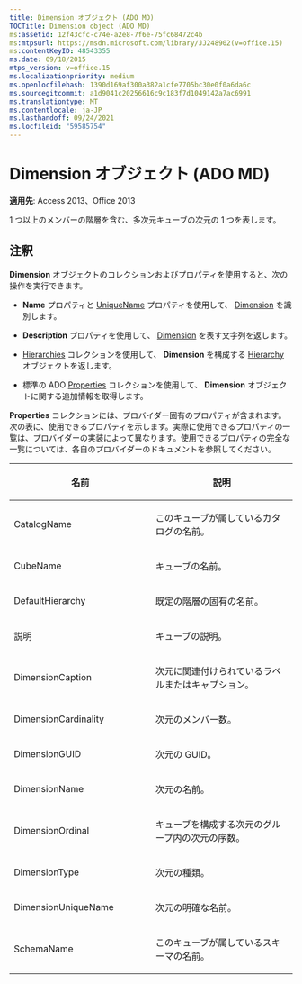 ```yaml
---
title: Dimension オブジェクト (ADO MD)
TOCTitle: Dimension object (ADO MD)
ms:assetid: 12f43cfc-c74e-a2e8-7f6e-75fc68472c4b
ms:mtpsurl: https://msdn.microsoft.com/library/JJ248902(v=office.15)
ms:contentKeyID: 48543355
ms.date: 09/18/2015
mtps_version: v=office.15
ms.localizationpriority: medium
ms.openlocfilehash: 1390d169af300a382a1cfe7705bc30e0f0a6da6c
ms.sourcegitcommit: a1d9041c20256616c9c183f7d1049142a7ac6991
ms.translationtype: MT
ms.contentlocale: ja-JP
ms.lasthandoff: 09/24/2021
ms.locfileid: "59585754"
---
```

# <a name="dimension-object-ado-md"></a>Dimension オブジェクト (ADO MD)


**適用先**: Access 2013、Office 2013

1 つ以上のメンバーの階層を含む、多次元キューブの次元の 1 つを表します。

## <a name="remarks"></a>注釈

**Dimension** オブジェクトのコレクションおよびプロパティを使用すると、次の操作を実行できます。

  - **Name** プロパティと [UniqueName](name-property-ado-md.md) プロパティを使用して、 [Dimension](uniquename-property-ado-md.md) を識別します。

  - **Description** プロパティを使用して、 [Dimension](description-property-ado-md.md) を表す文字列を返します。

  - [Hierarchies](hierarchy-object-ado-md.md) コレクションを使用して、 **Dimension** を構成する [Hierarchy](hierarchies-collection-ado-md.md) オブジェクトを返します。

  - 標準の ADO [Properties](properties-collection-ado.md) コレクションを使用して、 **Dimension** オブジェクトに関する追加情報を取得します。

**Properties** コレクションには、プロバイダー固有のプロパティが含まれます。次の表に、使用できるプロパティを示します。実際に使用できるプロパティの一覧は、プロバイダーの実装によって異なります。使用できるプロパティの完全な一覧については、各自のプロバイダーのドキュメントを参照してください。

<table>
<colgroup>
<col style="width: 50%" />
<col style="width: 50%" />
</colgroup>
<thead>
<tr class="header">
<th><p>名前</p></th>
<th><p>説明</p></th>
</tr>
</thead>
<tbody>
<tr class="odd">
<td><p>CatalogName</p></td>
<td><p>このキューブが属しているカタログの名前。</p></td>
</tr>
<tr class="even">
<td><p>CubeName</p></td>
<td><p>キューブの名前。</p></td>
</tr>
<tr class="odd">
<td><p>DefaultHierarchy</p></td>
<td><p>既定の階層の固有の名前。</p></td>
</tr>
<tr class="even">
<td><p>説明</p></td>
<td><p>キューブの説明。</p></td>
</tr>
<tr class="odd">
<td><p>DimensionCaption</p></td>
<td><p>次元に関連付けられているラベルまたはキャプション。</p></td>
</tr>
<tr class="even">
<td><p>DimensionCardinality</p></td>
<td><p>次元のメンバー数。</p></td>
</tr>
<tr class="odd">
<td><p>DimensionGUID</p></td>
<td><p>次元の GUID。</p></td>
</tr>
<tr class="even">
<td><p>DimensionName</p></td>
<td><p>次元の名前。</p></td>
</tr>
<tr class="odd">
<td><p>DimensionOrdinal</p></td>
<td><p>キューブを構成する次元のグループ内の次元の序数。</p></td>
</tr>
<tr class="even">
<td><p>DimensionType</p></td>
<td><p>次元の種類。</p></td>
</tr>
<tr class="odd">
<td><p>DimensionUniqueName</p></td>
<td><p>次元の明確な名前。</p></td>
</tr>
<tr class="even">
<td><p>SchemaName</p></td>
<td><p>このキューブが属しているスキーマの名前。</p></td>
</tr>
</tbody>
</table>

